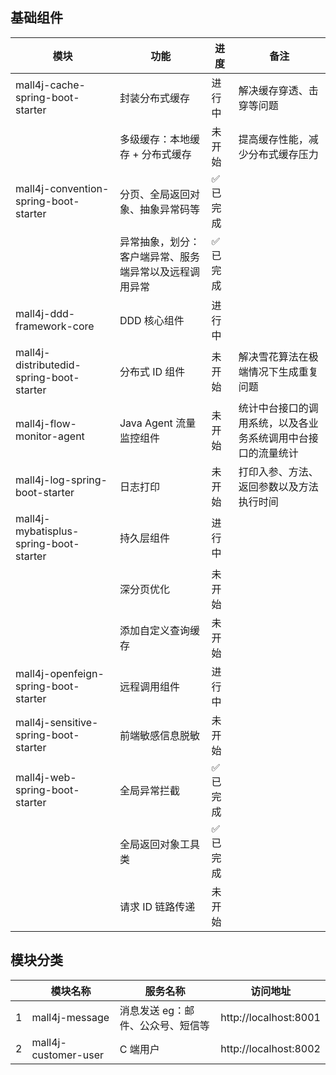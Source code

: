 
## 基础组件

| 模块 | 功能 | 进度 | 备注 |
| --- | --- | --- | --- |
| mall4j-cache-spring-boot-starter | 封装分布式缓存 | 进行中 | 解决缓存穿透、击穿等问题 |
|  | 多级缓存：本地缓存 + 分布式缓存 | 未开始 | 提高缓存性能，减少分布式缓存压力 |
| mall4j-convention-spring-boot-starter | 分页、全局返回对象、抽象异常码等 | ✅ 已完成 |  |
|  | 异常抽象，划分：客户端异常、服务端异常以及远程调用异常 | ✅ 已完成 |  |
| mall4j-ddd-framework-core | DDD 核心组件 | 进行中 |  |
| mall4j-distributedid-spring-boot-starter | 分布式 ID 组件 | 未开始 | 解决雪花算法在极端情况下生成重复问题 |
| mall4j-flow-monitor-agent | Java Agent 流量监控组件 | 未开始 | 统计中台接口的调用系统，以及各业务系统调用中台接口的流量统计 |
| mall4j-log-spring-boot-starter | 日志打印 | 未开始 | 打印入参、方法、返回参数以及方法执行时间 |
| mall4j-mybatisplus-spring-boot-starter | 持久层组件 | 进行中 |  |
|  | 深分页优化 | 未开始 |  |
|  | 添加自定义查询缓存 | 未开始 |  |
| mall4j-openfeign-spring-boot-starter | 远程调用组件 | 进行中 |  |
| mall4j-sensitive-spring-boot-starter | 前端敏感信息脱敏 | 未开始 |  |
| mall4j-web-spring-boot-starter | 全局异常拦截 | ✅ 已完成 |  |
|  | 全局返回对象工具类 | ✅ 已完成 |  |
|  | 请求 ID 链路传递 | 未开始 |  |

## 模块分类

|  | 模块名称 | 服务名称 | 访问地址 |
| --- | --- | --- | --- |
| 1 | mall4j-message | 消息发送 eg：邮件、公众号、短信等 | http://localhost:8001 |
| 2 | mall4j-customer-user | C 端用户 | http://localhost:8002 |
